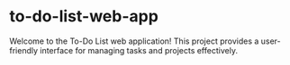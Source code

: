 # to-do-list-web-app
Welcome to the To-Do List web application! This project provides a user-friendly interface for managing tasks and projects effectively.
